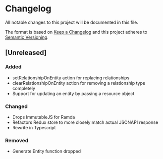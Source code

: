 # Changelog
All notable changes to this project will be documented in this file.

The format is based on [Keep a Changelog](http://keepachangelog.com/en/1.0.0/)
and this project adheres to [Semantic Versioning](http://semver.org/spec/v2.0.0.html).

## [Unreleased]
### Added
- setRelationshipOnEntity action for replacing relationships
- clearRelationshipOnEntity action for removing a relationship type completely
- Support for updating an entity by passing a resource object

### Changed
- Drops ImmutableJS for Ramda
- Refactors Redux store to more closely match actual JSONAPI response
- Rewrite in Typescript

### Removed
- Generate Entity function dropped
